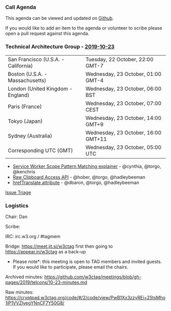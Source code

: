 ### Call Agenda

This agenda can be viewed and updated on [Github](https://github.com/w3ctag/meetings/blob/gh-pages/2019/telcons/10-23-agenda.md).

If you would like to add an item to the agenda or volunteer to scribe please open a pull request against this agenda.

### Technical Architecture Group - [2019-10-23](https://www.timeanddate.com/worldclock/converter.html?iso=20191023T050000&p1=224&p2=43&p3=136&p4=195&p5=248&p6=240)

<table>
<tr><td> San Francisco (U.S.A. - California) <td> Tuesday, 22 October, 22:00 GMT-7</td></tr>
<tr><td> Boston (U.S.A. - Massachusetts) <td> Wednesday, 23 October, 01:00 GMT-4</td></tr>
<tr><td> London (United Kingdom - England) <td> Wednesday, 23 October, 06:00 BST</td></tr>
<tr><td> Paris (France) <td> Wednesday, 23 October, 07:00 CEST</td></tr>
<tr><td> Tokyo (Japan) <td> Wednesday, 23 October, 14:00 GMT+9</td></tr>
<tr><td> Sydney (Australia) <td> Wednesday, 23 October, 16:00 GMT+11</td></tr>
<tr><td> Corresponding UTC (GMT) <td> Wednesday, 23 October, 05:00 UTC</td></tr>
</table>

* [Service Worker Scope Pattern Matching explainer](https://github.com/w3ctag/design-reviews/issues/417) - @cynthia, @torgo, @kenchris
* [Raw Clipboard Access API](https://github.com/w3ctag/design-reviews/issues/406) - @hober, @torgo, @hadleybeeman
* [hrefTranslate attribute](https://github.com/w3ctag/design-reviews/issues/301) - @dbaron, @torgo, @hadleybeeman

[Issue Triage](https://github.com/w3ctag/design-reviews/issues?q=is%3Aopen+is%3Aissue+no%3Aassignee+label%3A%22Progress%3A+untriaged%22)


### Logistics

Chair: Dan

Scribe:

IRC: irc.w3.org / #tagmem

Bridge: https://meet.jit.si/w3ctag first then going to https://appear.in/w3ctag as a back-up

* Please note*: this meeting is open to TAG members and invited guests. If you would like to participate, please email the chairs.

Archived minutes: https://github.com/w3ctag/meetings/blob/gh-pages/2019/telcons/10-23-minutes.md

Raw minutes: https://cryptpad.w3ctag.org/code/#/2/code/view/PwB1Xx3zzyREi+25tsMho1iP1VVZlyegYNnCF7Y50G8/

